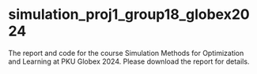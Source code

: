 # simulation_proj1_group18_globex2024
The report and code for the course Simulation Methods for Optimization and Learning at PKU Globex 2024. Please download the report for details.
